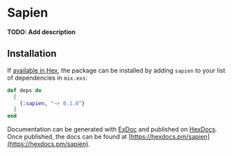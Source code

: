 # Sapien

**TODO: Add description**

## Installation

If [available in Hex](https://hex.pm/docs/publish), the package can be installed
by adding `sapien` to your list of dependencies in `mix.exs`:

```elixir
def deps do
  [
    {:sapien, "~> 0.1.0"}
  ]
end
```

Documentation can be generated with [ExDoc](https://github.com/elixir-lang/ex_doc)
and published on [HexDocs](https://hexdocs.pm). Once published, the docs can
be found at [https://hexdocs.pm/sapien](https://hexdocs.pm/sapien).

